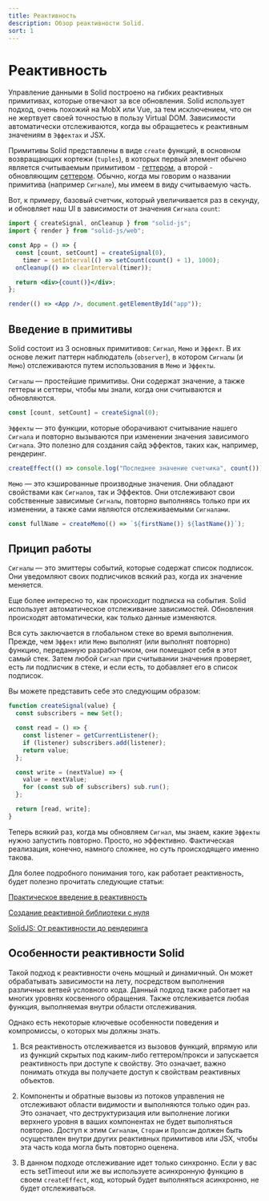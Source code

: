 ```yaml
---
title: Реактивность
description: Обзор реактивности Solid.
sort: 1
---
```


# Реактивность

Управление данными в Solid построено на гибких реактивных примитивах, которые отвечают за все обновления. Solid использует подход, очень похожий на MobX или Vue, за тем исключением, что он не жертвует своей точностью в пользу Virtual DOM. Зависимости автоматически отслеживаются, когда вы обращаетесь к реактивным значениям в `Эффектах` и JSX.

Примитивы Solid представлены в виде `create` функций, в основном возвращающих кортежи (`tuples`), в которых первый элемент обычно является считываемым примитивом - [геттером](https://developer.mozilla.org/ru/docs/Web/JavaScript/Reference/Functions/get), а второй - обновляющим [сеттером](https://developer.mozilla.org/ru/docs/Web/JavaScript/Reference/Functions/set). Обычно, когда мы говорим о названии примитива (например `Сигнале`), мы имеем в виду считываемую часть.

Вот, к примеру, базовый счетчик, который увеличивается раз в секунду, и обновляет наш UI в зависимости от значения `Сигнала` `count`:

```jsx
import { createSignal, onCleanup } from "solid-js";
import { render } from "solid-js/web";

const App = () => {
  const [count, setCount] = createSignal(0),
    timer = setInterval(() => setCount(count() + 1), 1000);
  onCleanup(() => clearInterval(timer));

  return <div>{count()}</div>;
};

render(() => <App />, document.getElementById("app"));
```

## Введение в примитивы

Solid состоит из 3 основных примитивов: `Сигнал`, `Мемо` и `Эффект`. В их основе лежит паттерн наблюдатель (`observer`), в котором `Сигналы` (и `Мемо`) отслеживаются путем использования в `Мемо` и `Эффекты`.

`Сигналы` — простейшие примитивы. Они содержат значение, а также геттеры и сеттеры, чтобы мы знали, когда они считываются и обновляются.

```js
const [count, setCount] = createSignal(0);
```

`Эффекты` — это функции, которые оборачивают считывание нашего `Сигнала` и повторно вызываются при изменении значения зависимого `Сигнала`. Это полезно для создания сайд эффектов, таких как, например, рендеринг.

```js
createEffect(() => console.log("Последнее значение счетчика", count()));
```

`Мемо` — это кэшированные производные значения. Они обладают свойствами как `Сигналов`, так и Эффектов. Они отслеживают свои собственные зависимые `Сигналы`, повторно выполняясь только при их изменении, а также сами являются отслеживаемыми `Сигналами`.

```js
const fullName = createMemo(() => `${firstName()} ${lastName()}`);
```

## Прицип работы

`Сигналы` — это эмиттеры событий, которые содержат список подписок. Они уведомляют своих подписчиков всякий раз, когда их значение меняется.

Еще более интересно то, как происходит подписка на события. Solid использует автоматическое отслеживание зависимостей. Обновления происходят автоматически, как только данные изменяются.

Вся суть заключается в глобальном стеке во время выполнения. Прежде, чем `Эффект` или `Мемо` выполнят (или выполнят повторно) функцию, переданную разработчиком, они помещают себя в этот самый стек. Затем любой `Сигнал` при считывании значения проверяет, есть ли подписчик в стеке, и если есть, то добавляет его в список подписок.

Вы можете представить себе это следующим образом:

```js
function createSignal(value) {
  const subscribers = new Set();

  const read = () => {
    const listener = getCurrentListener();
    if (listener) subscribers.add(listener);
    return value;
  };

  const write = (nextValue) => {
    value = nextValue;
    for (const sub of subscribers) sub.run();
  };

  return [read, write];
}
```

Теперь всякий раз, когда мы обновляем `Сигнал`, мы знаем, какие `Эффекты` нужно запустить повторно. Просто, но эффективно. Фактическая реализация, конечно, намного сложнее, но суть происходящего именно такова.

Для более подробного понимания того, как работает реактивность, будет полезно прочитать следующие статьи:

[Практическое введение в реактивность](https://dev.to/ryansolid/a-hands-on-introduction-to-fine-grained-reactivity-3ndf)

[Создание реактивной библиотеки с нуля](https://dev.to/ryansolid/building-a-reactive-library-from-scratch-1i0p)

[SolidJS: От реактивности до рендеринга](https://indepth.dev/posts/1289/solidjs-reactivity-to-rendering)

## Особенности реактивности Solid

Такой подход к реактивности очень мощный и динамичный. Он может обрабатывать зависимости на лету, посредством выполнения различных ветвей условного кода. Данный подход также работает на многих уровнях косвенного обращения. Также отслеживается любая функция, выполняемая внутри области отслеживания.

Однако есть некоторые ключевые особенности поведения и компромиссы, о которых мы должны знать.

1. Вся реактивность отслеживается из вызовов функций, впрямую или из функций скрытых под каким-либо геттером/прокси и запускается реактивность при доступе к свойству. Это означает, важно понимать откуда вы получаете доступ к свойствам реактивных объектов.

2. Компоненты и обратные вызовы из потоков управления не отслеживают области видимости и выполняются только один раз. Это означает, что деструктуризация или выполнение логики верхнего уровня в ваших компонентах не будет выполняться повторно. Доступ к этим `Сигналам`, `Сторам` и `Пропсам` должен быть осуществлен внутри других реактивных примитивов или JSX, чтобы эта часть кода могла быть повторно оценена.

3. В данном подходе отслеживание идет только синхронно. Если у вас есть setTimeout или же вы используете асинхронную функцию в своем `createEffect`, код, который будет выполняться асинхронно, не будет отслеживаться.
